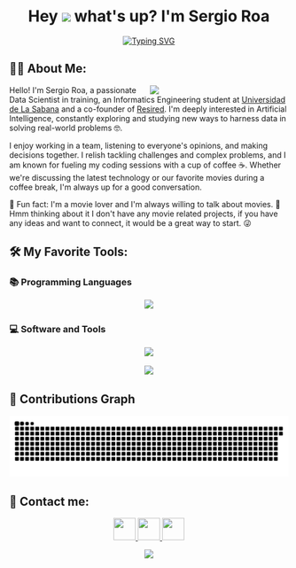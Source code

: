 <h1 align="center">Hey <img src="https://media.giphy.com/media/hvRJCLFzcasrR4ia7z/giphy.gif" width="30px"> what's up? I'm Sergio Roa</h1>
<p align="center">
  <a href="https://git.io/typing-svg"><img src="https://readme-typing-svg.demolab.com?font=Fira+Code&size=30&duration=3000&color=BD0C34&center=true&vCenter=true&multiline=true&repeat=false&width=435&height=120&lines=Data+Scientist;Co-founder+of+ResiRed;Informatics+Engineering!" alt="Typing SVG" /></a>
</p>

<h2>👨‍💻 About Me:</h2>
<picture> <img align="right" src="https://media3.giphy.com/media/cmCEsJZHYBPels360q/200w.gif?cid=6c09b952lvbtqgwq3boiuky2jsvskqouycu6gr4zvp8m9ayg&ep=v1_stickers_search&rid=200w.gif&ct=s" width="250px"></picture>
<p>
  Hello! I'm Sergio Roa, a passionate Data Scientist in training, an Informatics Engineering student at <a href="https://www.unisabana.edu.co/">Universidad de La Sabana</a> and a co-founder of <a href="http://resired.site">Resired</a>. I'm deeply interested in Artificial Intelligence, constantly exploring and studying new ways to harness data in solving real-world problems 🤓.
</p>
<p>
  I enjoy working in a team, listening to everyone's opinions, and making decisions together. I relish tackling challenges and complex problems, and I am known for fueling my coding sessions with a cup of coffee ☕. Whether we're discussing the latest technology or our favorite movies during a coffee break, I'm always up for a good conversation. 
</p>
<p>
  🎥 Fun fact: I'm a movie lover and I'm always willing to talk about movies. 🤔 Hmm thinking about it I don't have any movie related projects, if you have any ideas and want to connect, it would be a great way to start. 😜
</p>


## 🛠️ My Favorite Tools:
### 📚 Programming Languages
<p align="center">
  <a href="https://skillicons.dev">
    <img src="https://skillicons.dev/icons?i=python,java,sql&perline=10" />
  </a>
</p>

### 💻 Software and Tools
<p align="center">
  <a href="https://skillicons.dev">
    <img src="https://skillicons.dev/icons?i=flask,sklearn,opencv,fastapi,spring,github,git,mysql&perline=8" />
  </a>
</p>

<p align="center">
  <a href="https://skillicons.dev">
    <img src="https://skillicons.dev/icons?i=postgres,docker,kubernetes,react,vscode,idea,anaconda,postman&perline=8" />
  </a>
</p>

## 📑 Contributions Graph  
![Snake animation](https://github.com/SAGR2003/SAGR2003/blob/output/github-contribution-grid-snake.svg)
<br>

## 👥 Contact me:
<p align="center">
  <a href="mailto:sergiogoro@unisabana.edu.com" target="_blank">
    <img src="https://raw.githubusercontent.com/maurodesouza/profile-readme-generator/master/src/assets/icons/social/microsoft-outlook/default.svg" style="width: 40px; height: 40px;">
  </a>
  <a href="mailto:sergio.roa814@gmail.com" target="_blank">
    <img src="https://raw.githubusercontent.com/maurodesouza/profile-readme-generator/master/src/assets/icons/social/gmail/default.svg" style="width: 40px; height: 40px;">
  </a>
  <a href="https://www.linkedin.com/in/sergio-roa" target="_blank">
    <img src="https://raw.githubusercontent.com/maurodesouza/profile-readme-generator/master/src/assets/icons/social/linkedin/default.svg" style="width: 40px; height: 40px;">
  </a>
</p>

<p align="center">
  <img src="https://capsule-render.vercel.app/api?type=wave&height=300&color=bd0c34&text=See%20you%20soon!👋&reversal=false&textBg=false&animation=blink&rotate=0&section=footer&fontAlignY=64&height=200&fontColor=fdfdfd"/>
</p>

